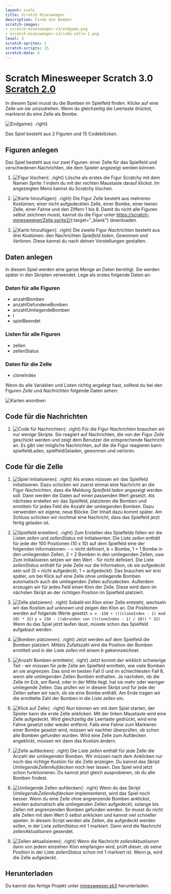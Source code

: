 ```yaml
---
layout: sushi
title: Scratch Minesweeper
description: Finde die Bomben
scratch-images:
- scratch-minesweeper-v3/endgame.png
- scratch-minesweeper-v3/code-zelle-1.png
level: 3
scratch-sprites: 2
scratch-scripts: 15
scratch-data: 6
---
```


# Scratch Minesweeper <span class="badge badge-scratch3">Scratch 3.0</span> <a href="scratch-minesweeper.html" class="change-scratch-version">Scratch 2.0</a>

In diesem Spiel musst du die Bomben im Spielfeld finden. Klicke auf eine Zelle um sie umzudrehen. Wenn du gleichzeitig die Leertaste drückst, markierst du eine Zelle als Bombe.

![Endgame](scratch-minesweeper-v3/endgame.png){: .right}

Das Spiel besteht aus 2 Figuren und 15 Codeblöcken.

## Figuren anlegen

Das Spiel besteht aus nur zwei Figuren: einer Zelle für das Spielfeld und verschiedenen Nachrichten, die dem Spieler angezeigt werden können.

1. ![Figur löschen](scratch-minesweeper-v3/loeschen.png){: .right}
Lösche als erstes die Figur Scratchy mit dem Namen *Sprite 1* indem du mit der rechten Maustaste darauf klickst. Im angezeigten Menü kannst du Scratchy löschen.

2. ![Karte hinzufügen](scratch-minesweeper-v3/hochladen.png){: .right}
Die Figur *Zelle* besteht aus mehreren Kostümen; einer nicht aufgedeckten Zelle, einer Bombe, einer leeren Zelle, einer Fahne und den Ziffern 1 bis 8. Damit du nicht alle Figuren selbst zeichnen musst, kannst du die Figur unter
[https://scratch-minesweeper/Zelle.sprite2/](https://scratch-minesweeper/Zelle.sprite2/){:target="_blank"} downloaden.

3. ![Karte hinzufügen](scratch-minesweeper-v3/nachricht.png){: .right}
Die zweite Figur *Nachrichten* besteht aus drei Kostümen: den Nachrichten *Spielfeld laden*, *Gewonnen* und *Verloren*. Diese kannst du nach deinen Vorstellungen gestalten.

## Daten anlegen

In diesem Spiel werden eine ganze Menge an Daten benötigt. Sie werden später in den Skripten verwendet. Lege als erstes folgende Daten an:

### Daten für alle Figuren

* anzahlBomben
* anzahlGefundeneBomben
* anzahlUmliegendeBomben
* i
* spielBeendet

### Listen für alle Figuren

* zellen
* zellenStatus

### Daten für die Zelle

* cloneIndex

Wenn du alle Variablen und Listen richtig angelegt hast, solltest du bei den Figuren *Zelle* und *Nachrichten* folgende Daten sehen:

![Karten anordnen](scratch-minesweeper-v3/daten-zelle.png)

## Code für die Nachrichten

1. ![Code für Nachrichten](scratch-minesweeper-v3/code-nachricht.png){: .right}
Für die Figur *Nachrichten* brauchen wir nur wenige Skripte. Sie reagiert auf Nachrichten, 
die von der Figur *Zelle* geschickt werden und zeigt dem Benutzer die entsprechende Nachricht an. Es gibt vier mögliche Nachrichten, auf die die Figur reagieren kann: spielfeldLaden, spielfeldGeladen, gewonnen und verloren.

## Code für die Zelle

1. ![Spiel initialisieren](scratch-minesweeper-v3/code-zelle-1.png){: .right}
Als erstes müssen wir das Spielfeld initialisieren. Dazu schicken wir zuerst einmal eine Nachricht an die Figur *Nachrichten*, dass die Meldung *Spielfeld laden* angezeigt werden soll. Dann werden die Daten auf einen passenden Wert gesetzt. Als nächstes erstellen wir das Spielfeld, platzieren die Bomben und ermitteln für jedes Feld die Anzahl der umliegenden Bomben. Dazu verwenden wir eigene, neue Blöcke. Der Inhalt dazu kommt später. Am Schluss schicken wir nochmal eine Nachricht, dass das Spielfeld jetzt fertig geladen ist.

1. ![Spielfeld erstellen](scratch-minesweeper-v3/code-zelle-2.png){: .right}
Zum Erstellen des Spielfelds füllen wir die Listen *zellen* und *zellenStatus* mit Initialwerten. Die Liste *zellen* enthält für jede der 100 Positionen (10 x 10) auf dem Spielfeld eine der folgenden Informationen: - = nicht definiert, b = Bombe, 1 = 1 Bombe in den umliegenden Zellen, 2 = 2 Bomben in den umliegenden Zellen, usw. Zum Initialisieren setzen wir den Wert *-* für nicht definiert. Die Liste *zellenStatus* enthält für jede Zelle nur die Information, ob sie aufgedeckt sein soll (0 = nicht aufgedeckt, 1 = aufgedeckt). Das brauchen wir erst später, um bei Klick auf eine Zelle ohne umliegende Bomben automatisch auch die umliegenden Zellen aufzudecken. Außerdem erzeugen wir für jedes Feld einen Klon der Zelle. Diese wird dann im nächsten Skript an der richtigen Position im Spielfeld platziert.

1. ![Zelle platzieren](scratch-minesweeper-v3/code-zelle-3.png){: .right}
Sobald ein Klon einer Zelle entsteht, wechseln wir das Kostüm auf *unknown* und zeigen den Klon an.
Die Positionen werden auf folgende Werte gesetzt:
`x = -150 + (((cloneIndex - 1) mod 10) * 32)`
`y = 150 - ((abrunden von ((cloneIndex - 1) / 10)) * 32)`
Wenn du das Spiel jetzt laufen lässt, müsste schon das Spielfeld aufgebaut werden.

1. ![Bomben platzieren](scratch-minesweeper-v3/code-zelle-4.png){: .right}
Jetzt werden auf dem Spielfeld die Bomben platziert. Mittels Zufallszahl wird die Position der Bomben ermittelt und in der Liste *zellen* mit einem *b* gekennzeichnet.

1. ![Anzahl Bomben ermitteln](scratch-minesweeper-v3/code-zelle-5.png){: .right}
Jetzt kommt der wirklich schwierige Teil - wir müssen für jede Zelle am Spielfeld ermitteln, wie viele Bomben an sie angrenzen. Das sind im besten Fall 0 und im schlechtesten Fall 8, wenn alle umliegenden Zellen Bomben enthalten. Je nachdem, ob die Zelle im Eck, am Rand, oder in der Mitte liegt, hat sie mehr oder weniger umliegende Zellen. Das prüfen wir in diesem Skript und für jede der Zellen sehen wir nach, ob sie eine Bombe enthält. Am Ende tragen wir die ermittelte Zahl der Bomben in die Liste *zellen* ein.

1. ![Klick auf Zelle](scratch-minesweeper-v3/code-zelle-6.png){: .right}
Nun können wir mit dem Spiel starten, der Spieler kann die erste Zelle anklicken. Mit der linken Maustaste wird eine Zelle aufgedeckt. Wird gleichzeitig die Leertaste gedrückt, wird eine Fahne gesetzt oder wieder entfernt. Falls eine Fahne zum Markieren einer Bombe gesetzt wird, müssen wir nachher überprüfen, ob schon alle Bomben gefunden wurden. Wird eine Zelle zum Aufdecken angeklickt, müssen wir dann das Kostüm ändern.

1. ![Zelle aufdecken](scratch-minesweeper-v3/code-zelle-7.png){: .right}
Die Liste *zellen* enthält für jede Zelle die Anzahl der umliegenden Bomben. Wir müssen nach dem Anklicken nur noch das richtige Kostüm für die Zelle anzeigen. Du kannst das Skript *UmliegendeZellenAufdecken* noch leer lassen. Das Spiel wird jetzt schon funktionieren. Du kannst jetzt gleich ausprobieren, ob du alle Bomben findest.

1. ![Umliegende Zellen aufdecken](scratch-minesweeper-v3/code-zelle-8.png){: .right}
Wenn du das Skript *UmliegendeZellenAufdecken* implementierst, wird das Spiel noch besser. Wenn du eine Zelle ohne angrenzende Bomben anklickst, werden automatisch alle umliegenden Zellen aufgedeckt, solange bis Zellen mit angrenzenden Bomben gefunden werden. So musst du nicht alle Zellen mit dem Wert 0 selbst anklicken und kannst viel schneller spielen. In diesem Script werden alle Zellen, die aufgedeckt werden sollen, in der Liste *zellenStatus* mit 1 markiert. Dann wird die Nachricht *zellenAktualiseren* gesendet.

1. ![Zellen aktualisieren](scratch-minesweeper-v3/code-zelle-9.png){: .right}
Wenn die Nachricht *zellenAktualiseren* dann von jedem einzelnen Klon empfangen wird, prüft dieser, ob seine Position in der Liste *zellenStatus* schon mit 1 markiert ist. Wenn ja, wird die Zelle aufgedeckt.

## Herunterladen

Du kannst das fertige Projekt unter [minesweeper.sb3](scratch-minesweeper-v3/minesweeper.sb3) herunterladen.